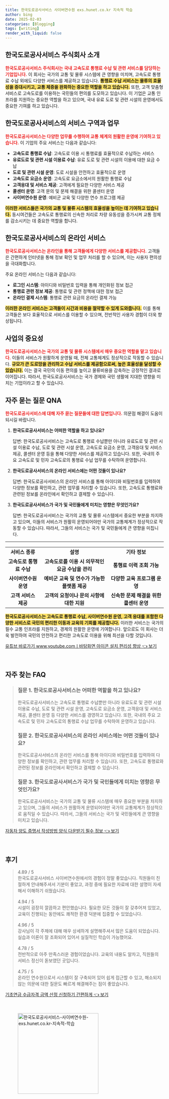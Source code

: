 ```yaml
---
title: 한국도로공사서비스 사이버연수원 exs.hunet.co.kr 지속적 학습
author: bing
date: 2025-02-03
categories: [Blogging]
tags: [writing]
render_with_liquid: false
---
```



<h2 id='한국도로공사서비스_소개'>한국도로공사서비스 주식회사 소개</h2>

<p><b><span style="color: #ee2323;">한국도로공사서비스 주식회사는 국내 고속도로 통행료 수납 및 관련 서비스를 담당하는 기업입니다.</span></b> 이 회사는 국가의 교통 및 물류 시스템에 큰 영향을 미치며, 고속도로 통행료 수납 외에도 다양한 서비스를 제공하고 있습니다. <b><span style="background-color: #ffe066;">통행료 수납 서비스는 물류의 효율성을 증대시키고, 교통 체증을 완화하는 중요한 역할을 하고 있습니다.</span></b> 또한, 고객 맞춤형 서비스로 고속도로를 이용하는 국민들의 편의를 도모하고 있습니다. 이 기업은 교통 인프라를 지원하는 중요한 역할을 하고 있으며, 국내 유료 도로 및 관련 시설의 운영에서도 중요한 기여를 하고 있습니다.</p>

<h2 id='서비스_구역_업무'>한국도로공사서비스의 서비스 구역과 업무</h2>

<p><b><span style="color: #ee2323;">한국도로공사서비스는 다양한 업무를 수행하여 교통 체계의 원활한 운영에 기여하고 있습니다.</span></b> 이 기업의 주요 서비스는 다음과 같습니다:</p>

<ul>
    <li><b>고속도로 통행료 수납</b>: 고속도로 이용 시 통행료를 효율적으로 수납하는 서비스</li>
    <li><b>유료도로 및 관련 시설 이용료 수납</b>: 유료 도로 및 관련 시설의 이용에 대한 요금 수납</li>
    <li><b>도로 및 관련 시설 운영</b>: 도로 시설을 안전하고 효율적으로 운영</li>
    <li><b>고속도로 요금소 운영</b>: 고속도로 요금소에서의 원활한 통행료 수납</li>
    <li><b>고객응대 및 서비스 제공</b>: 고객에게 필요한 다양한 서비스 제공</li>
    <li><b>콜센터 운영</b>: 고객 문의 및 문제 해결을 위한 콜센터 운영</li>
    <li><b>사이버연수원 운영</b>: 예비군 교육 및 다양한 연수 프로그램 제공</li>
</ul>

<p><b><span style="background-color: #ffe066;">이러한 서비스들은 국가의 교통 및 물류 시스템의 효율성을 높이는 데 기여하고 있습니다.</span></b> 동시여건들은 고속도로 통행료의 신속한 처리로 차량 유동성을 증가시켜 교통 정체를 감소시키는 데 중요한 역할을 합니다.</p>

<h2 id='온라인_서비스'>한국도로공사서비스의 온라인 서비스</h2>

<p><b><span style="color: #ee2323;">한국도로공사서비스는 온라인을 통해 고객들에게 다양한 서비스를 제공합니다.</span></b> 고객들은 간편하게 인터넷을 통해 정보 확인 및 업무 처리를 할 수 있으며, 이는 사용자 편의성을 극대화합니다. </p>

<p>주요 온라인 서비스는 다음과 같습니다:</p>

<ul>
    <li><b>로그인 시스템</b>: 아이디와 비밀번호 입력을 통해 개인화된 정보 접근</li>
    <li><b>통행료 관련 정보 제공</b>: 통행료 및 관련 정책에 대한 정보 접근</li>
    <li><b>온라인 결제 시스템</b>: 통행료 관련 요금의 온라인 결제 가능</li>
</ul>

<p><b><span style="background-color: #ffe066;">이러한 온라인 서비스는 고객들이 시간과 비용을 절약할 수 있게 도와줍니다.</span></b> 이를 통해 고객들은 보다 효율적으로 서비스를 이용할 수 있으며, 전반적인 사용자 경험이 더욱 향상됩니다.</p>

<h2 id='사업의_중요성'>사업의 중요성</h2>

<p><b><span style="color: #ee2323;">한국도로공사서비스는 국가의 교통 및 물류 시스템에서 매우 중요한 역할을 맡고 있습니다.</span></b> 이들의 서비스가 원활하게 운영될 때, 전체 교통체계도 정상적으로 작동할 수 있습니다. <b><span style="background-color: #ffe066;">규모가 큰 도로망을 관리하고 수납 서비스를 제공함으로써, 높은 효율성을 달성할 수 있습니다.</span></b> 이는 결국 국민의 이동 편의를 높이고 물류비용을 감축하는 긍정적인 결과로 이어집니다. 따라서, 한국도로공사서비스는 국가 경제와 국민 생활에 지대한 영향을 미치는 기업이라고 할 수 있습니다.</p>

<h2 id='자주_묻는_질문_QNA'>자주 묻는 질문 QNA</h2>

<p><b><span style="color: #ee2323;">한국도로공사서비스에 대해 자주 묻는 질문들에 대한 답변입니다.</span></b> 의문점 해결이 도움이 되시길 바랍니다.</p>

<ol>
    <li><b>한국도로공사서비스는 어떠한 역할을 하고 있나요?</b>
        <p>답변: 한국도로공사서비스는 고속도로 통행료 수납뿐만 아니라 유료도로 및 관련 시설 이용료 수납, 도로 및 관련 시설 운영, 고속도로 요금소 운영, 고객응대 및 서비스 제공, 콜센터 운영 등을 통해 다양한 서비스를 제공하고 있습니다. 또한, 국내의 주요 고속도로 및 민자 고속도로의 통행료 수납 업무를 수탁하여 운영합니다.</p>
    </li>
    <li><b>한국도로공사서비스의 온라인 서비스에는 어떤 것들이 있나요?</b>
        <p>답변: 한국도로공사서비스의 온라인 서비스를 통해 아이디와 비밀번호를 입력하여 다양한 정보를 확인하고, 관련 업무를 처리할 수 있습니다. 또한, 고속도로 통행료와 관련된 정보를 온라인에서 확인하고 결제할 수 있습니다.</p>
    </li>
    <li><b>한국도로공사서비스가 국가 및 국민들에게 미치는 영향은 무엇인가요?</b>
        <p>답변: 한국도로공사서비스는 국가의 교통 및 물류 시스템에서 중요한 부분을 차지하고 있으며, 이들의 서비스가 원활히 운영되어야만 국가의 교통체계가 정상적으로 작동할 수 있습니다. 따라서, 그들의 서비스는 국가 및 국민들에게 큰 영향을 미칩니다.</p>
    </li>
</ol>

<hr />

<table>
    <tr>
        <td style="text-align: center; height: 17px;"><b>서비스 종류</b></td>
        <td style="text-align: center; height: 17px;"><b>설명</b></td>
        <td style="text-align: center; height: 17px;"><b>기타 정보</b></td>
    </tr>
    <tr>
        <td style="text-align: center; height: 17px;"><b>고속도로 통행료 수납</b></td>
        <td style="text-align: center; height: 17px;"><b>고속도로를 이용 시 의무적인 요금 수납을 관리</b></td>
        <td style="text-align: center; height: 17px;"><b>통행료 이력 조회 가능</b></td>
    </tr>
    <tr>
        <td style="text-align: center; height: 17px;"><b>사이버연수원 운영</b></td>
        <td style="text-align: center; height: 17px;"><b>예비군 교육 및 연수가 가능한 플랫폼 제공</b></td>
        <td style="text-align: center; height: 17px;"><b>다양한 교육 프로그램 운영</b></td>
    </tr>
    <tr>
        <td style="text-align: center; height: 17px;"><b>고객 서비스 제공</b></td>
        <td style="text-align: center; height: 17px;"><b>고객의 요청이나 문의 사항에 대한 지원</b></td>
        <td style="text-align: center; height: 17px;"><b>신속한 문제 해결을 위한 콜센터 운영</b></td>
    </tr>
</table>

<p><b><span style="background-color: #ffe066;">한국도로공사서비스는 고속도로 통행료 수납, 사이버연수원 운영, 고객 응대를 포함한 다양한 서비스로 국민의 편리한 이동과 교육의 기회를 제공합니다.</span></b> 이러한 서비스는 국가의 필수 교통 인프라를 지원하고, 경제의 원활한 운영에 기여합니다. 앞으로도 이 회사는 더욱 발전하여 국민의 안전하고 편리한 고속도로 이용을 위해 최선을 다할 것입니다.</p>


<p><a class="click-button" title="유튜브 바로가기 www.youtube.comㅣ바탕화면 아이콘 설치 편리성 향상" href="https://24nara.github.io/posts/%EC%9C%A0%ED%8A%9C%EB%B8%8C-%EB%B0%94%EB%A1%9C%EA%B0%80%EA%B8%B0-www.youtube.com%E3%85%A3%EB%B0%94%ED%83%95%ED%99%94%EB%A9%B4-%EC%95%84%EC%9D%B4%EC%BD%98-%EC%84%A4%EC%B9%98-%ED%8E%B8%EB%A6%AC%EC%84%B1-%ED%96%A5%EC%83%81/" rel="dofollow">유튜브 바로가기 www.youtube.comㅣ바탕화면 아이콘 설치 편리성 향상 👈 보기</a></p><br>
<h2 id='자주_찾는_FAQ'>자주 찾는 FAQ</h2>
<div itemscope="" itemtype="https://schema.org/FAQPage"> 
<blockquote> 
<div itemscope="" itemprop="mainEntity" itemtype="https://schema.org/Question"> 
<h3 itemprop="name">질문 1. 한국도로공사서비스는 어떠한 역할을 하고 있나요?</h3> 
<div itemscope="" itemprop="acceptedAnswer" itemtype="https://schema.org/Answer"> 
<span itemprop="text"> 
<p>한국도로공사서비스는 고속도로 통행료 수납뿐만 아니라 유료도로 및 관련 시설 이용료 수납, 도로 및 관련 시설 운영, 고속도로 요금소 운영, 고객응대 및 서비스 제공, 콜센터 운영 등 다양한 서비스를 경영하고 있습니다. 또한, 국내의 주요 고속도로 및 민자 고속도로의 통행료 수납 업무를 수탁하여 운영하고 있습니다.</p> 
</span> 
</div> 
</div> 

<div itemscope="" itemprop="mainEntity" itemtype="https://schema.org/Question"> 
<h3 itemprop="name">질문 2. 한국도로공사서비스의 온라인 서비스에는 어떤 것들이 있나요?</h3> 
<div itemscope="" itemprop="acceptedAnswer" itemtype="https://schema.org/Answer"> 
<span itemprop="text"> 
<p>한국도로공사서비스의 온라인 서비스를 통해 아이디와 비밀번호를 입력하여 다양한 정보를 확인하고, 관련 업무를 처리할 수 있습니다. 또한, 고속도로 통행료와 관련된 정보를 온라인에서 확인하고 결제할 수 있습니다.</p> 
</span> 
</div> 
</div> 

<div itemscope="" itemprop="mainEntity" itemtype="https://schema.org/Question"> 
<h3 itemprop="name">질문 3. 한국도로공사서비스가 국가 및 국민들에게 미치는 영향은 무엇인가요?</h3> 
<div itemscope="" itemprop="acceptedAnswer" itemtype="https://schema.org/Answer"> 
<span itemprop="text"> 
<p>한국도로공사서비스는 국가의 교통 및 물류 시스템에 매우 중요한 부분을 차지하고 있으며, 그들의 서비스가 원활하게 운영되어야만 국가의 교통체계가 정상적으로 움직일 수 있습니다. 따라서, 그들의 서비스는 국가 및 국민들에게 큰 영향을 미치고 있습니다.</p> 
</span> 
</div> 
</div> 

</blockquote> 
</div>
<p><a class="click-button" title="자동차 양도 증명서 작성방법 양식 다운받기 필수 정보" href="https://24nara.github.io/posts/%EC%9E%90%EB%8F%99%EC%B0%A8-%EC%96%91%EB%8F%84-%EC%A6%9D%EB%AA%85%EC%84%9C-%EC%9E%91%EC%84%B1%EB%B0%A9%EB%B2%95-%EC%96%91%EC%8B%9D-%EB%8B%A4%EC%9A%B4%EB%B0%9B%EA%B8%B0-%ED%95%84%EC%88%98-%EC%A0%95%EB%B3%B4/" rel="dofollow">자동차 양도 증명서 작성방법 양식 다운받기 필수 정보 👈 보기</a></p><br>
<h2 id='후기'>후기</h2>
<div itemscope itemtype="https://schema.org/Product">
  <blockquote>
  <div itemprop="review" itemscope itemtype="https://schema.org/Review">
      <div itemprop="reviewRating" itemscope itemtype="https://schema.org/Rating"> <span itemprop="ratingValue">4.89</span> / <span itemprop="bestRating">5</span> </div>
      <span itemprop="reviewBody">한국도로공사서비스 사이버연수원에서의 경험이 정말 좋았습니다. 직원들이 친절하게 안내해주셔서 기분이 좋았고, 과정 중에 필요한 자료에 대한 설명이 자세해서 이해하기 쉬웠습니다.</span>
  </div>
  <br>
  <div itemprop="review" itemscope itemtype="https://schema.org/Review">
      <div itemprop="reviewRating" itemscope itemtype="https://schema.org/Rating"> <span itemprop="ratingValue">4.94</span> / <span itemprop="bestRating">5</span> </div>
      <span itemprop="reviewBody">시설이 굉장히 깔끔하고 편안했습니다. 필요한 모든 것들이 잘 갖추어져 있었고, 교육이 진행되는 동안에도 쾌적한 환경 덕분에 집중할 수 있었습니다.</span>
  </div>
  <br>
  <div itemprop="review" itemscope itemtype="https://schema.org/Review">
      <div itemprop="reviewRating" itemscope itemtype="https://schema.org/Rating"> <span itemprop="ratingValue">4.96</span> / <span itemprop="bestRating">5</span> </div>
      <span itemprop="reviewBody">강사님이 각 주제에 대해 매우 상세하게 설명해주셔서 많은 도움이 되었습니다. 실습과 이론이 잘 조화되어 있어서 실질적인 학습이 가능했어요.</span>
  </div>
  <br>
  <div itemprop="review" itemscope itemtype="https://schema.org/Review">
      <div itemprop="reviewRating" itemscope itemtype="https://schema.org/Rating"> <span itemprop="ratingValue">4.78</span> / <span itemprop="bestRating">5</span> </div>
      <span itemprop="reviewBody">전반적으로 아주 만족스러운 경험이었습니다. 교육의 내용도 알차고, 직원들의 서비스 정신이 돋보였던 곳입니다.</span>
  </div>
  <br>
  <div itemprop="review" itemscope itemtype="https://schema.org/Review">
      <div itemprop="reviewRating" itemscope itemtype="https://schema.org/Rating"> <span itemprop="ratingValue">4.75</span> / <span itemprop="bestRating">5</span> </div>
      <span itemprop="reviewBody">온라인 연수원으로서 시스템이 잘 구축되어 있어 쉽게 접근할 수 있고, 해소되지 않는 의문에 대한 질문도 빠르게 해결해주는 점이 좋았습니다.</span>
  </div>
  </blockquote>
</div>
<p><a class="click-button" title="기초연금 수급자격 금액 산정 신청하기 간편하게" href="https://24nara.github.io/posts/%EA%B8%B0%EC%B4%88%EC%97%B0%EA%B8%88-%EC%88%98%EA%B8%89%EC%9E%90%EA%B2%A9-%EA%B8%88%EC%95%A1-%EC%82%B0%EC%A0%95-%EC%8B%A0%EC%B2%AD%ED%95%98%EA%B8%B0-%EA%B0%84%ED%8E%B8%ED%95%98%EA%B2%8C/" rel="dofollow">기초연금 수급자격 금액 산정 신청하기 간편하게 👈 보기</a></p><br>
<figure class="image"><img src="https://24nara.github.io/assets/img/thumbnail/한국도로공사서비스-사이버연수원-exs.hunet.co.kr-지속적-학습.webp" alt="한국도로공사서비스-사이버연수원-exs.hunet.co.kr-지속적-학습" width="256" height="256"></figure>